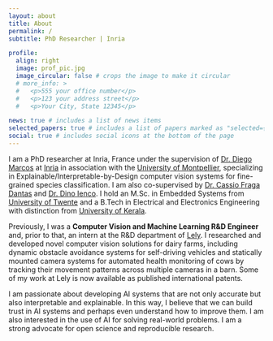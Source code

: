 ```yaml
---
layout: about
title: About
permalink: /
subtitle: PhD Researcher | Inria

profile:
  align: right
  image: prof_pic.jpg
  image_circular: false # crops the image to make it circular
  # more_info: >
  #   <p>555 your office number</p>
  #   <p>123 your address street</p>
  #   <p>Your City, State 12345</p>

news: true # includes a list of news items
selected_papers: true # includes a list of papers marked as "selected={true}"
social: true # includes social icons at the bottom of the page
---
```


I am a PhD researcher at Inria, France under the supervision of [Dr. Diego Marcos](https://scholar.google.ch/citations?user=IUqydU0AAAAJ&hl=en) at [Inria](https://www.inria.fr/en/) in association with the [University of Montpellier](https://www.umontpellier.fr/), specializing in Explainable/Interpretable-by-Design computer vision systems for fine-grained species classification. I am also co-supervised by [Dr. Cassio Fraga Dantas](https://scholar.google.com/citations?user=YgcZQpgAAAAJ) and [Dr. Dino Ienco](https://scholar.google.com/citations?user=C8zfH3kAAAAJ). I hold an M.Sc. in Embedded Systems from [University of Twente](https://www.utwente.nl/en/) and a B.Tech in Electrical and Electronics Engineering with distinction from [University of Kerala](https://www.keralauniversity.ac.in/).

Previously, I was a **Computer Vision and Machine Learning R&D Engineer** and, prior to that, an intern at the R&D department of [Lely](https://www.lely.com/en/). I researched and developed novel computer vision solutions for dairy farms, including dynamic obstacle avoidance systems for self-driving vehicles and statically mounted camera systems for automated health monitoring of cows by tracking their movement patterns across multiple cameras in a barn. Some of my work at Lely is now available as published international patents.

I am passionate about developing AI systems that are not only accurate but also interpretable and explainable. In this way, I believe that we can build trust in AI systems and perhaps even understand how to improve them. I am also interested in the use of AI for solving real-world problems. I am a strong advocate for open science and reproducible research. 

